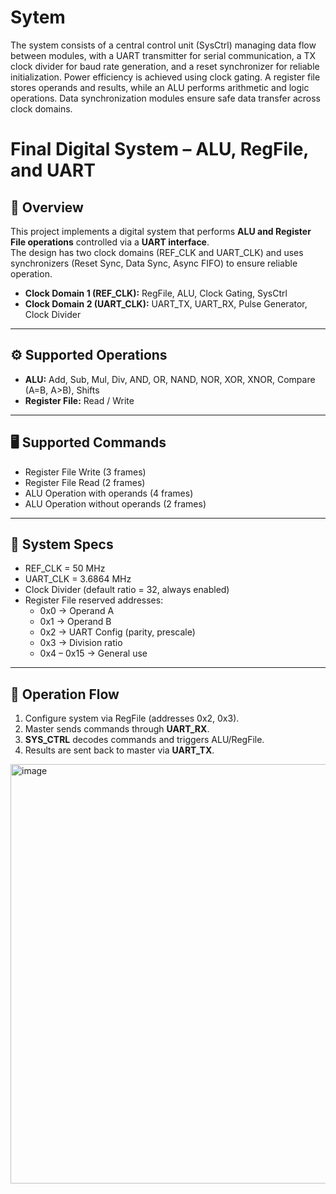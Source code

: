 # Sytem
 The system consists of a central control unit (SysCtrl) managing data flow between modules, with a UART transmitter for serial communication, a TX clock divider for baud rate generation, and a reset synchronizer for reliable initialization. Power efficiency is achieved using clock gating. A register file stores operands and results, while an ALU performs arithmetic and logic operations. Data synchronization modules ensure safe data transfer across clock domains.
 # Final Digital System – ALU, RegFile, and UART

## 📌 Overview
This project implements a digital system that performs **ALU and Register File operations** controlled via a **UART interface**.  
The design has two clock domains (REF_CLK and UART_CLK) and uses synchronizers (Reset Sync, Data Sync, Async FIFO) to ensure reliable operation.  

- **Clock Domain 1 (REF_CLK):** RegFile, ALU, Clock Gating, SysCtrl  
- **Clock Domain 2 (UART_CLK):** UART_TX, UART_RX, Pulse Generator, Clock Divider  

---

## ⚙️ Supported Operations  
- **ALU:** Add, Sub, Mul, Div, AND, OR, NAND, NOR, XOR, XNOR, Compare (A=B, A>B), Shifts  
- **Register File:** Read / Write  

---

## 🖥️ Supported Commands  
- Register File Write (3 frames)  
- Register File Read (2 frames)  
- ALU Operation with operands (4 frames)  
- ALU Operation without operands (2 frames)  

---

## 🔧 System Specs  
- REF_CLK = 50 MHz  
- UART_CLK = 3.6864 MHz  
- Clock Divider (default ratio = 32, always enabled)  
- Register File reserved addresses:  
  - 0x0 → Operand A  
  - 0x1 → Operand B  
  - 0x2 → UART Config (parity, prescale)  
  - 0x3 → Division ratio  
  - 0x4 – 0x15 → General use  

---

## 🔄 Operation Flow  
1. Configure system via RegFile (addresses 0x2, 0x3).  
2. Master sends commands through **UART_RX**.  
3. **SYS_CTRL** decodes commands and triggers ALU/RegFile.  
4. Results are sent back to master via **UART_TX**.  
<img width="1085" height="671" alt="image" src="https://github.com/user-attachments/assets/047195da-4012-47eb-9f7d-0646961a7630" />
